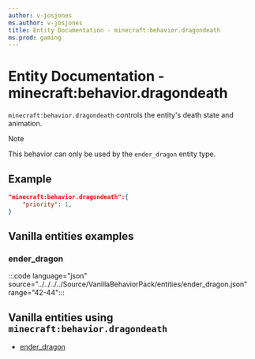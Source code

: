 ```yaml
---
author: v-josjones
ms.author: v-josjones
title: Entity Documentation - minecraft:behavior.dragondeath
ms.prod: gaming
---
```


# Entity Documentation - minecraft:behavior.dragondeath

`minecraft:behavior.dragondeath` controls the entity's death state and animation.

> [!NOTE]
> This behavior can only be used by the `ender_dragon` entity type.

## Example

```json
"minecraft:behavior.dragondeath":{
    "priority": 1,
}
```

## Vanilla entities examples

### ender_dragon

:::code language="json" source="../../../../Source/VanillaBehaviorPack/entities/ender_dragon.json" range="42-44":::

## Vanilla entities using `minecraft:behavior.dragondeath`

- [ender_dragon](../../../../Source/VanillaBehaviorPack_Snippets/entities/ender_dragon.md)
